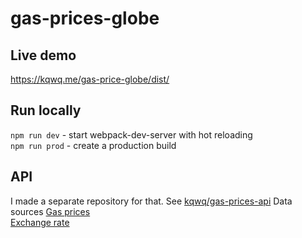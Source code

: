 # gas-prices-globe

## Live demo
https://kqwq.me/gas-price-globe/dist/

## Run locally

`npm run dev` - start webpack-dev-server with hot reloading<br>
`npm run prod` - create a production build

## API
I made a separate repository for that. See [kqwq/gas-prices-api](https://github.com/kqwq/gas-price-api)
Data sources
[Gas prices](https://www.globalpetrolprices.com/gasoline_prices/)<br>
[Exchange rate](https://exchangeratesapi.io/)